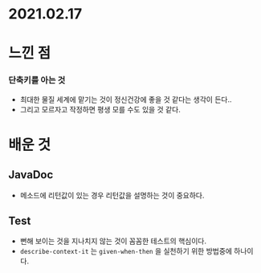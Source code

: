 # 2021.02.17

# 느낀 점

### 단축키를 아는 것

- 최대한 물질 세계에 맡기는 것이 정신건강에 좋을 것 같다는 생각이 든다..
- 그리고 모르자고 작정하면 평생 모를 수도 있을 것 같다.

# 배운 것

## JavaDoc

- 메소드에 리턴값이 있는 경우 리턴값을 설명하는 것이 중요하다.

## Test

- 뻔해 보이는 것을 지나치지 않는 것이 꼼꼼한 테스트의 핵심이다.
- `describe-context-it` 는 `given-when-then` 을 실천하기 위한 방법중에 하나이다.
